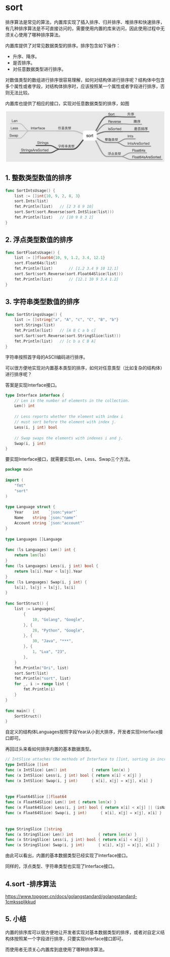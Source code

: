 # sort

排序算法是常见的算法，内置库实现了插入排序、归并排序、堆排序和快速排序，有几种排序算法是不可直接访问的，需要使用内置的库来访问，因此使用过程中无须关心使用了哪种排序算法。



内置库提供了对常见数据类型的排序。排序包含如下操作：

- 升序、降序。
- 是否排序。
- 对任意数据类型进行排序。

对数值类型的数组进行排序很容易理解，如何对结构体进行排序呢？结构体中包含多个属性或者字段，对结构体排序时，应该按照某一个属性或者字段进行排序，否则无法比较。

内置库也提供了相应的接口，实现对任意数据类型的排序，如图

![](../../_static/image-20220707135611475.png)

## 1. 整数类型数值的排序

```go
func SortIntsUsage() {
	list := []int{10, 9, 2, 8, 3}
	sort.Ints(list)
	fmt.Println(list)	// [2 3 8 9 10]
	sort.Sort(sort.Reverse(sort.IntSlice(list)))
	fmt.Println(list)	// [10 9 8 3 2]
}
```

## 2. 浮点类型数值的排序

```go
func SortFloatsUsage() {
	list := []float64{10, 9, 1.2, 3.4, 12.1}
	sort.Float64s(list)
	fmt.Println(list)		// [1.2 3.4 9 10 12.1]
	sort.Sort(sort.Reverse(sort.Float64Slice(list)))
	fmt.Println(list)		// [12.1 10 9 3.4 1.2]
}
```

## 3. 字符串类型数值的排序

```go
func SortStringsUsage() {
	list := []string{"a", "A", "c", "C", "B", "b"}
	sort.Strings(list)
	fmt.Println(list)	// [A B C a b c]
	sort.Sort(sort.Reverse(sort.StringSlice(list)))
	fmt.Println(list)	// [c b a C B A]
}
```



字符串按照首字母的ASCII编码进行排序。

可以很方便地实现对内置基本类型的排序，如何对任意类型（比如复杂的结构体）进行排序呢？

答案是实现Interface接口。

```go
type Interface interface {
	// Len is the number of elements in the collection.
	Len() int

	// Less reports whether the element with index i
	// must sort before the element with index j.
	Less(i, j int) bool

	// Swap swaps the elements with indexes i and j.
	Swap(i, j int)
}
```

要实现Interface接口，就需要实现Len、Less、Swap三个方法。

```go
package main

import (
	"fmt"
	"sort"
)

type Language struct {
	Year    int    `json:"year"`
	Name    string `json:"name"`
	Account string `json:"account"`
}

type Languages []Language

func (ls Languages) Len() int {
	return len(ls)
}
func (ls Languages) Less(i, j int) bool {
	return ls[i].Year < ls[j].Year
}
func (ls Languages) Swap(i, j int) {
	ls[i], ls[j] = ls[j], ls[i]
}

func SortStruct() {
	list := Languages{
		{
			10, "Golang", "Google",
		}, {
			28, "Python", "Google",
		}, {
			30, "Java", "***",
		}, {
			1, "Lua", "23",
		},
	}
	fmt.Println("Ori", list)
	sort.Sort(list)
	fmt.Println("sort", list)
	for _, i := range list {
		fmt.Println(i)
	}
}

func main() {
	SortStruct()
}
```

自定义的结构体Languages按照字段Year从小到大排序，开发者实现Interface接口即可。

再回过头来看如何排序内置的基本数据类型。

```go
// IntSlice attaches the methods of Interface to []int, sorting in increasing order.
type IntSlice []int
func (x IntSlice) Len() int           { return len(x) }
func (x IntSlice) Less(i, j int) bool { return x[i] < x[j] }
func (x IntSlice) Swap(i, j int)      { x[i], x[j] = x[j], x[i] }


type Float64Slice []float64
func (x Float64Slice) Len() int { return len(x) }
func (x Float64Slice) Less(i, j int) bool { return x[i] < x[j] || (isNaN(x[i]) && !isNaN(x[j])) }
func (x Float64Slice) Swap(i, j int)      { x[i], x[j] = x[j], x[i] }


type StringSlice []string
func (x StringSlice) Len() int           { return len(x) }
func (x StringSlice) Less(i, j int) bool { return x[i] < x[j] }
func (x StringSlice) Swap(i, j int)      { x[i], x[j] = x[j], x[i] }
```

由此可以看出，内置的基本数据类型已经实现了Interface接口。

同样的，浮点类型、字符串类型也实现了Interface接口。



## 4.sort -排序算法

https://www.topgoer.cn/docs/golangstandard/golangstandard-1cmksspljkkud





## 5. 小结

内置的排序库可以很方便地让开发者实现对基本数据类型的排序，或者对自定义结构体按照某一个字段进行排序，只要实现Interface接口即可。

而使用者无须关心内置库到底使用了哪种排序算法。

